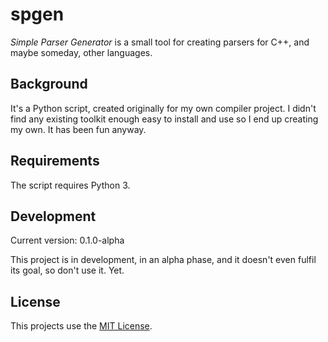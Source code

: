 # spgen

_Simple Parser Generator_ is a small tool for creating parsers for C++, and maybe someday, other languages.

## Background

It's a Python script, created originally for my own compiler project. I didn't find any existing toolkit enough easy to install and use so I end up creating my own. It has been fun anyway.

## Requirements

The script requires Python 3.

## Development

Current version: 0.1.0-alpha

This project is in development, in an alpha phase, and it doesn't even fulfil its goal, so don't use it. Yet.

## License

This projects use the [MIT License](LICENSE.md).

